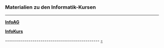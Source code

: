 ### Materialien zu den Informatik-Kursen

----------------------------------------------

__[InfoAG](https://ktheu.github.io/InfoAG/)__

__[InfoKurs](https://ktheu.github.io/InfoKurs/)__

------------------------------------------------ __[-](https://ktheu.github.io/Schnipsel/)__